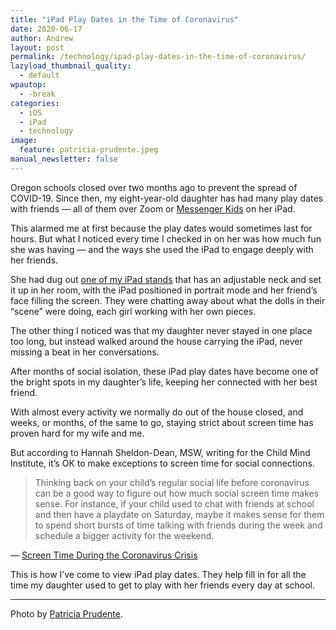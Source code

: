 ```yaml
---
title: "iPad Play Dates in the Time of Coronavirus"
date: 2020-06-17
author: Andrew
layout: post
permalink: /technology/ipad-play-dates-in-the-time-of-coronavirus/
lazyload_thumbnail_quality:
  - default
wpautop:
  - -break
categories:
  - iOS
  - iPad
  - technology
image:
  feature: patricia-prudente.jpeg
manual_newsletter: false
---
```

Oregon schools closed over two months ago to prevent the spread of COVID-19. Since then, my eight-year-old daughter has had many play dates with friends — all of them over Zoom or [Messenger Kids](https://messengerkids.com) on her iPad.

This alarmed me at first because the play dates would sometimes last for hours. But what I noticed every time I checked in on her was how much fun she was having — and the ways she used the iPad to engage deeply with her friends.

She had dug out [one of my iPad stands](https://amzn.to/30LcEdh) that has an adjustable neck and set it up in her room, with the iPad positioned in portrait mode and her friend’s face filling the screen. They were chatting away about what the dolls in their “scene” were doing, each girl working with her own pieces.

The other thing I noticed was that my daughter never stayed in one place too long, but instead walked around the house carrying the iPad, never missing a beat in her conversations. 

After months of social isolation, these iPad play dates have become one of the bright spots in my daughter’s life, keeping her connected with her best friend.

With almost every activity we normally do out of the house closed, and weeks, or months, of the same to go, staying strict about screen time has proven hard for my wife and me.

But according to Hannah Sheldon-Dean, MSW, writing for the Child Mind Institute, it’s OK to make exceptions to screen time for social connections.

>Thinking back on your child’s regular social life before coronavirus can be a good way to figure out how much social screen time makes sense. For instance, if your child used to chat with friends at school and then have a playdate on Saturday, maybe it makes sense for them to spend short bursts of time talking with friends during the week and schedule a bigger activity for the weekend.

— [Screen Time During the Coronavirus Crisis](https://childmind.org/article/screen-time-during-the-coronavirus-crisis/)

This is how I’ve come to view iPad play dates. They help fill in for all the time my daughter used to get to play with her friends every day at school.

---

Photo by [Patricia Prudente](https://unsplash.com/@apsprudente).
